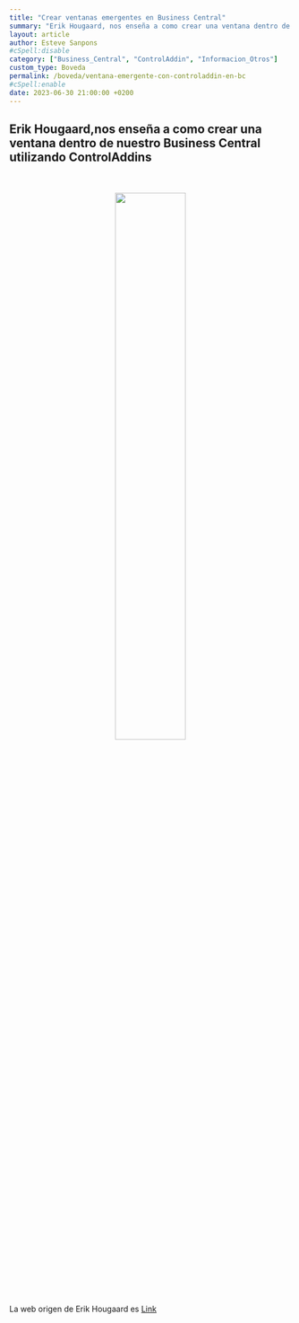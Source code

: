 ```yaml
---
title: "Crear ventanas emergentes en Business Central"
summary: "Erik Hougaard, nos enseña a como crear una ventana dentro de nuestro Business Central utilizando ControlAddins"
layout: article
author: Esteve Sanpons
#cSpell:disable
category: ["Business_Central", "ControlAddin", "Informacion_Otros"]
custom_type: Boveda
permalink: /boveda/ventana-emergente-con-controladdin-en-bc
#cSpell:enable
date: 2023-06-30 21:00:00 +0200
---
```


## Erik Hougaard,nos enseña a como crear una ventana dentro de nuestro Business Central utilizando ControlAddins

<br>
<br>

<div align="center">
  <a href="https://www.youtube.com/watch?v=9PX2M1Kuvd4">
    <img src="https://www.hougaard.com/wp-content/uploads/2023/06/Screenshot-2023-06-28-222629-1024x576.jpg" width="50%" height="50%">
  </a>
</div>

<br>

La web origen de Erik Hougaard es [Link](https://www.hougaard.com/)
